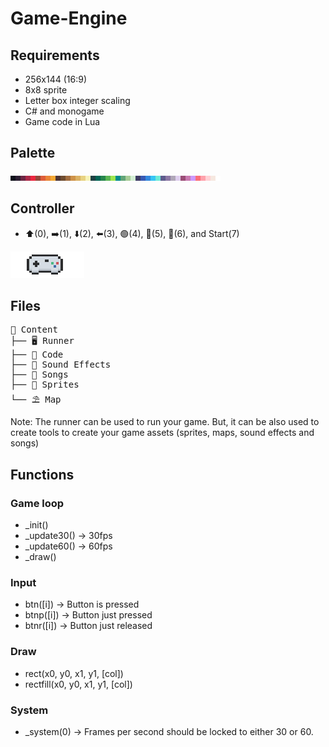 # Game-Engine

## Requirements 

- 256x144 (16:9)
- 8x8 sprite
- Letter box integer scaling
- C# and monogame
- Game code in Lua

## Palette

![palette](imgs/lospec500-8x.png)

## Controller

- ⬆️(0), ➡️(1), ⬇️(2), ⬅️(3), 🟢(4), 🔵(5), 🔴(6), and Start(7)

![controller](imgs/controller.png)

## Files

<pre>
📁 Content
├── 🖥️ Runner
├── 📄 Code 
├── 🎵 Sound Effects
├── 🎼 Songs
├── 🐓 Sprites
└── ⛱️ Map
</pre>

Note: The runner can be used to run your game. But, it can be also used to create tools to create your game assets (sprites, maps, sound effects and songs)

## Functions

### Game loop

- _init()
- _update30()   -> 30fps
- _update60()     -> 60fps
- _draw()

### Input

- btn([i])    -> Button is pressed
- btnp([i])   -> Button just pressed
- btnr([i])   -> Button just released

### Draw

- rect(x0, y0, x1, y1, [col])
- rectfill(x0, y0, x1, y1, [col])

### System

- _system(0) -> Frames per second should be locked to either 30 or 60.